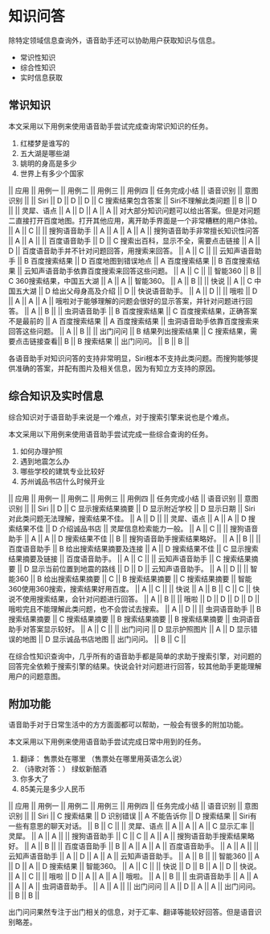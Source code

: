 知识问答
==================

除特定领域信息查询外，语音助手还可以协助用户获取知识与信息。
- 常识性知识
- 综合性知识
- 实时信息获取


常识知识
-----------

本文采用以下用例来使用语音助手尝试完成查询常识知识的任务。
1. 红楼梦是谁写的
2. 五大湖是哪些湖
3. 姚明的身高是多少
4. 世界上有多少个国家

|| 应用 || 用例一 || 用例二 || 用例三 || 用例四 || 任务完成小结 || 语音识别 || 意图识别 ||
|| Siri || D || D || D || C 搜索结果包含答案 || Siri不理解此类问题 || B || D ||
|| 灵犀、语点 || A || D || A || A || 对大部分知识问题可以给出答案。但是对问题二直接打开百度地图。打开其他应用，离开助手界面是一个非常糟糕的用户体验。 || A || C ||
|| 搜狗语音助手 || A || A || A || A || 搜狗语音助手非常擅长知识性问答 || A || A ||
|| 百度语音助手 || D || C 搜索出百科，显示不全，需要点击链接 || A || D || 百度语音助手并不针对问题回答，用搜索来回答。 || A || C ||
|| 云知声语音助手 || B 百度搜索结果 || D 百度地图到错误地点 || A 百度搜索结果 || B 百度搜索结果 || 云知声语音助手依靠百度搜索来回答这些问题。 || A || C ||
|| 智能360 || B || C 360搜索结果，中国五大湖 || A || A || 智能360。 || A || B ||
|| 快说 || A || C 中国五大湖 || D 给出父母身高及介绍 || D || 快说语音助手。 || A || D ||
|| 哦啦 || D || A || A || A || 哦啦对于能够理解的问题会很好的显示答案，并针对问题进行回答。 || A || B ||
|| 虫洞语音助手 || B 百度搜索结果 || C 百度搜索结果，正确答案不是最前的 || A 百度搜索结果 || A 百度搜索结果 || 虫洞语音助手依靠百度搜索来回答这些问题。 || A || B ||
|| 出门问问 || B 结果列出搜索结果 || C 搜索结果，需要点击链接查看|| B || B 搜索结果 || 出门问问。 || B || B ||

各语音助手对知识问答的支持非常明显，Siri根本不支持此类问题。而搜狗能够提供准确的答案，并配有图片及相关信息，因为有知立方支持的原因。

综合知识及实时信息
-----------------------

综合知识对于语音助手来说是一个难点，对于搜索引擎来说也是个难点。

本文采用以下用例来使用语音助手尝试完成一些综合查询的任务。
1. 如何办理护照
2. 遇到地震怎么办
3. 哪些学校的建筑专业比较好
4. 苏州诚品书店什么时候开业

|| 应用 || 用例一 || 用例二 || 用例三 || 用例四 || 任务完成小结 || 语音识别 || 意图识别 ||
|| Siri || D || C 显示搜索结果摘要 || D 显示附近学校 || D 显示日期 || Siri对此类问题无法理解，搜索结果不佳。 || A || D ||
|| 灵犀、语点 || A || A || D 搜索结果不佳 || D 介绍诚品书店 || 灵犀信息检索能力一般。 || A || C ||
|| 搜狗语音助手 || A || A || D 搜索结果不佳 || B || 搜狗语音助手搜索结果略好。 || A || B ||
|| 百度语音助手 || B 给出搜索结果摘要及连接 || A || D 搜索结果不佳 || C 显示搜索结果摘要及链接 || 百度语音助手。 || A || C ||
|| 云知声语音助手 || C 搜索结果摘要 || D 显示当前位置到地震的路线 || D || D || 云知声语音助手。 || A || D ||
|| 智能360 || B 给出搜索结果摘要 || C || B 搜索结果摘要 || C 搜索结果摘要 || 智能360使用360搜索，搜索结果好用百度。 || A || C ||
|| 快说 || A || B || C || C || 快说不使用搜索结果，会针对问题进行回答。 || A || B ||
|| 哦啦 || D || D || D || D || 哦啦完且不能理解此类问题，也不会尝试去搜索。 || A || D ||
|| 虫洞语音助手 || B 搜索结果摘要 || C 搜索结果摘要 || B 搜索结果摘要 || B 搜索结果摘要 || 虫洞语音助手对答案显示较好。 || A || C ||
|| 出门问问 || D 显示护照图片 || A || D 显示错误的地图 || D 显示诚品书店地图 || 出门问问。 || B || C ||

在综合性知识查询中，几乎所有的语音助手都是简单的求助于搜索引擎，对问题的回答完全依赖于搜索引擎的结果。快说会针对问题进行回答，较其他助手更能理解用户的问题意图。


附加功能
-----------------------

语音助手对于日常生活中的方方面面都可以帮助，一般会有很多的附加功能。

本文采用以下用例来使用语音助手尝试完成日常中用到的任务。
1. 翻译： 售票处在哪里 （售票处在哪里用英语怎么说）
2. （诗歌对答：） 绿蚁新醅酒
3. 你多大了
4. 85美元是多少人民币

|| 应用 || 用例一 || 用例二 || 用例三 || 用例四 || 任务完成小结 || 语音识别 || 意图识别 ||
|| Siri || C 搜索结果 || D 识别错误 || A 不能告诉你 || D 搜索结果 || Siri有一些有意思的聊天对话。 || B || C ||
|| 灵犀、语点 || A || A || A || C 显示汇率 || 灵犀。 || A || A ||
|| 搜狗语音助手 || C || C || A || A || 搜狗语音助手搜索结果略好。 || A || B ||
|| 百度语音助手 || B || A || A || A || 百度语音助手。 || A || A ||
|| 云知声语音助手 || A || D || A || A || 云知声语音助手。 || A || B ||
|| 智能360 || A || D || A || D 搜索结果 || 智能360。 || A || C ||
|| 快说 || D || B || A || D || 快说。 || A || C ||
|| 哦啦 || D || A || A || A || 哦啦。 || A || B ||
|| 虫洞语音助手 || A || A || A || A || 虫洞语音助手。 || A || A ||
|| 出门问问 || A || D || A || A || 出门问问。 || B || B ||

出门问问果然专注于出门相关的信息，对于汇率、翻译等能较好回答。但是语音识别略差。
